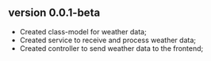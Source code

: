 ## version 0.0.1-beta

- Created class-model for weather data;
- Created service to receive and process weather data;
- Created controller to send weather data to the frontend;
